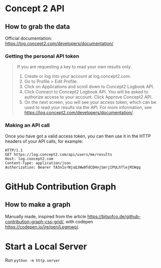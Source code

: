 # Concept 2 API
## How to grab the data

Official documentation:
https://log.concept2.com/developers/documentation/

### Getting the personal API token
> If you are requesting a key to read your own results only:
> 1. Create or log into your account at log.concept2.com. 
> 2. Go to Profile > Edit Profile.
> 3. Click on Applications and scroll down to Concept2 Logbook API.
> 4. Click Connect to Concept2 Logbook API. You will be asked to authorize access to your account. Click Approve Concept2 API.
> 5. On the next screen, you will see your access token, which can be used to read your results via the API. For more information, see https://log.concept2.com/developers/documentation/.

### Making an API call
Once you have got a valid access token, you can then use it in the HTTP headers of your API calls, for example:
```
HTTP/1.1
GET https://log.concept2.com/api/users/me/results
Host: log.concept2.com
Content-Type: application/json
Authorization: Bearer TA3n1vrNjuQJWw0TdCDHnjSmrjIPULhTlejMIWqq
```

# GitHub Contribution Graph
## How to make a graph

Manually made, inspired from the article https://bitsofco.de/github-contribution-graph-css-grid/, with codepen https://codepen.io/ire/pen/Legmwo/.

# Start a Local Server
Run `python -m http.server`